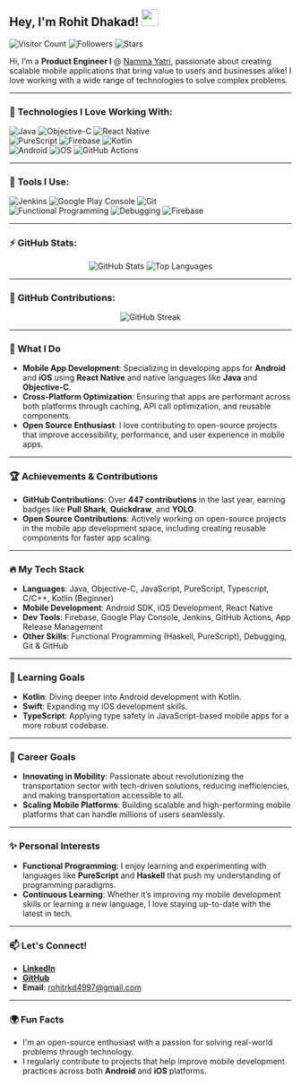 ## Hey, I'm Rohit Dhakad! <img src="https://media.giphy.com/media/hvRJCLFzcasrR4ia7z/giphy.gif" width="30px">

![Visitor Count](https://komarev.com/ghpvc/?username=Rohit4997&color=green&style=for-the-badge) ![Followers](https://img.shields.io/github/followers/Rohit4997?label=Followers&style=for-the-badge) ![Stars](https://img.shields.io/github/stars/Rohit4997?affiliations=OWNER&style=for-the-badge)  

Hi, I’m a **Product Engineer I** @ [Namma Yatri](https://nammayatri.in/), passionate about creating scalable mobile applications that bring value to users and businesses alike! I love working with a wide range of technologies to solve complex problems.

---

### 🚀 **Technologies I Love Working With:**

![Java](https://img.shields.io/badge/-Java-orange?style=for-the-badge&logo=java) ![Objective-C](https://img.shields.io/badge/-Objective--C-blue?style=for-the-badge&logo=apple) ![React Native](https://img.shields.io/badge/-React%20Native-61DAFB?style=for-the-badge&logo=react)  
![PureScript](https://img.shields.io/badge/-PureScript-purple?style=for-the-badge&logo=haskell) ![Firebase](https://img.shields.io/badge/-Firebase-FFCA28?style=for-the-badge&logo=firebase) ![Kotlin](https://img.shields.io/badge/-Kotlin-0095D5?style=for-the-badge&logo=kotlin)  
![Android](https://img.shields.io/badge/-Android-green?style=for-the-badge&logo=android) ![iOS](https://img.shields.io/badge/-iOS-black?style=for-the-badge&logo=apple) ![GitHub Actions](https://img.shields.io/badge/-GitHub%20Actions-blue?style=for-the-badge&logo=github-actions)  

---

### 🧰 **Tools I Use:**

![Jenkins](https://img.shields.io/badge/-Jenkins-black?style=for-the-badge&logo=jenkins) ![Google Play Console](https://img.shields.io/badge/-Google%20Play%20Console-blue?style=for-the-badge&logo=google-play) ![Git](https://img.shields.io/badge/-Git-F05032?style=for-the-badge&logo=git)  
![Functional Programming](https://img.shields.io/badge/-Functional%20Programming-orange?style=for-the-badge&logo=haskell) ![Debugging](https://img.shields.io/badge/-Debugging-red?style=for-the-badge&logo=bug) ![Firebase](https://img.shields.io/badge/-Firebase-yellow?style=for-the-badge&logo=firebase)

---

### ⚡️ **GitHub Stats:**

<p align="center">
  <img src="https://github-readme-stats.vercel.app/api?username=Rohit4997&show_icons=true&theme=tokyonight&count_private=true&hide_border=true" alt="GitHub Stats" />
  <img src="https://github-readme-stats.vercel.app/api/top-langs/?username=Rohit4997&langs_count=8&layout=compact&theme=tokyonight&hide_border=true" alt="Top Languages" />
</p>

---

### 🎯 **GitHub Contributions:**

<p align="center">
  <img src="https://github-readme-streak-stats.herokuapp.com?user=Rohit4997&theme=tokyonight&hide_border=true" alt="GitHub Streak" />
</p>

---

### 🌟 What I Do

- **Mobile App Development**: Specializing in developing apps for **Android** and **iOS** using **React Native** and native languages like **Java** and **Objective-C**.
- **Cross-Platform Optimization**: Ensuring that apps are performant across both platforms through caching, API call optimization, and reusable components.
- **Open Source Enthusiast**: I love contributing to open-source projects that improve accessibility, performance, and user experience in mobile apps.

---

### 🏆 Achievements & Contributions

- **GitHub Contributions**: Over **447 contributions** in the last year, earning badges like **Pull Shark**, **Quickdraw**, and **YOLO**.
- **Open Source Contributions**: Actively working on open-source projects in the mobile app development space, including creating reusable components for faster app scaling.

---

### 🔥 My Tech Stack

- **Languages**: Java, Objective-C, JavaScript, PureScript, Typescript, C/C++, Kotlin (Beginner)
- **Mobile Development**: Android SDK, iOS Development, React Native
- **Dev Tools**: Firebase, Google Play Console, Jenkins, GitHub Actions, App Release Management
- **Other Skills**: Functional Programming (Haskell, PureScript), Debugging, Git & GitHub

---

### 🌱 Learning Goals

- **Kotlin**: Diving deeper into Android development with Kotlin.
- **Swift**: Expanding my iOS development skills.
- **TypeScript**: Applying type safety in JavaScript-based mobile apps for a more robust codebase.

---

### 🎯 Career Goals

- **Innovating in Mobility**: Passionate about revolutionizing the transportation sector with tech-driven solutions, reducing inefficiencies, and making transportation accessible to all.
- **Scaling Mobile Platforms**: Building scalable and high-performing mobile platforms that can handle millions of users seamlessly.

---

### ✨ Personal Interests

- **Functional Programming**: I enjoy learning and experimenting with languages like **PureScript** and **Haskell** that push my understanding of programming paradigms.
- **Continuous Learning**: Whether it’s improving my mobile development skills or learning a new language, I love staying up-to-date with the latest in tech.

---

### 📫 Let's Connect!

- **[LinkedIn](https://www.linkedin.com/in/rohit-4997/)**
- **[GitHub](https://github.com/Rohit4997)**
- **Email**: [rohitrkd4997@gmail.com](mailto:rohitrkd4997@gmail.com)

---

### 🌍 Fun Facts

- I'm an open-source enthusiast with a passion for solving real-world problems through technology.
- I regularly contribute to projects that help improve mobile development practices across both **Android** and **iOS** platforms.

